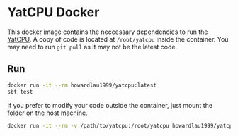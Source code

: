 # YatCPU Docker

This docker image contains the neccessary dependencies to run the [YatCPU](https://github.com/howardlau1999/yatcpu). A copy of code is located at `/root/yatcpu` inside the container. You may need to run `git pull` as it may not be the latest code.

## Run

```bash
docker run -it --rm howardlau1999/yatcpu:latest
sbt test
```

If you prefer to modify your code outside the container, just mount the folder on the host machine.

```bash
docker run -it --rm -v /path/to/yatcpu:/root/yatcpu howardlau1999/yatcpu:latest
```

